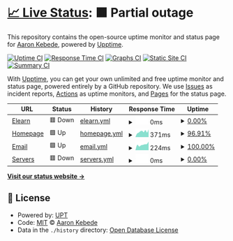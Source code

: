 # [📈 Live Status](https://sys.stjohn.edu.et): <!--live status--> **🟧 Partial outage**

This repository contains the open-source uptime monitor and status page for [Aaron Kebede](www.kebede.org), powered by [Upptime](https://github.com/upptime/upptime).

[![Uptime CI](https://github.com/aaronkebede/s/workflows/Uptime%20CI/badge.svg)](https://github.com/aaronkebede/s/actions?query=workflow%3A%22Uptime+CI%22)
[![Response Time CI](https://github.com/aaronkebede/s/workflows/Response%20Time%20CI/badge.svg)](https://github.com/aaronkebede/s/actions?query=workflow%3A%22Response+Time+CI%22)
[![Graphs CI](https://github.com/aaronkebede/s/workflows/Graphs%20CI/badge.svg)](https://github.com/aaronkebede/s/actions?query=workflow%3A%22Graphs+CI%22)
[![Static Site CI](https://github.com/aaronkebede/s/workflows/Static%20Site%20CI/badge.svg)](https://github.com/aaronkebede/s/actions?query=workflow%3A%22Static+Site+CI%22)
[![Summary CI](https://github.com/aaronkebede/s/workflows/Summary%20CI/badge.svg)](https://github.com/aaronkebede/s/actions?query=workflow%3A%22Summary+CI%22)

With [Upptime](https://upptime.js.org), you can get your own unlimited and free uptime monitor and status page, powered entirely by a GitHub repository. We use [Issues](https://github.com/aaronkebede/s/issues) as incident reports, [Actions](https://github.com/aaronkebede/s/actions) as uptime monitors, and [Pages](https://sys.stjohn.edu.et) for the status page.

<!--start: status pages-->
<!-- This summary is generated by Upptime (https://github.com/upptime/upptime) -->
<!-- Do not edit this manually, your changes will be overwritten -->
<!-- prettier-ignore -->
| URL | Status | History | Response Time | Uptime |
| --- | ------ | ------- | ------------- | ------ |
| <img alt="" src="https://icons.duckduckgo.com/ip3/learn.stjohn.edu.et.ico" height="13"> [Elearn](https://learn.stjohn.edu.et/app) | 🟥 Down | [elearn.yml](https://github.com/aaronkebede/sj-status/commits/HEAD/history/elearn.yml) | <details><summary><img alt="Response time graph" src="./graphs/elearn/response-time-week.png" height="20"> 0ms</summary><br><a href="https://sys.stjohn.edu.et/history/elearn"><img alt="Response time 1068" src="https://img.shields.io/endpoint?url=https%3A%2F%2Fraw.githubusercontent.com%2Faaronkebede%2Fsj-status%2FHEAD%2Fapi%2Felearn%2Fresponse-time.json"></a><br><a href="https://sys.stjohn.edu.et/history/elearn"><img alt="24-hour response time 0" src="https://img.shields.io/endpoint?url=https%3A%2F%2Fraw.githubusercontent.com%2Faaronkebede%2Fsj-status%2FHEAD%2Fapi%2Felearn%2Fresponse-time-day.json"></a><br><a href="https://sys.stjohn.edu.et/history/elearn"><img alt="7-day response time 0" src="https://img.shields.io/endpoint?url=https%3A%2F%2Fraw.githubusercontent.com%2Faaronkebede%2Fsj-status%2FHEAD%2Fapi%2Felearn%2Fresponse-time-week.json"></a><br><a href="https://sys.stjohn.edu.et/history/elearn"><img alt="30-day response time 0" src="https://img.shields.io/endpoint?url=https%3A%2F%2Fraw.githubusercontent.com%2Faaronkebede%2Fsj-status%2FHEAD%2Fapi%2Felearn%2Fresponse-time-month.json"></a><br><a href="https://sys.stjohn.edu.et/history/elearn"><img alt="1-year response time 0" src="https://img.shields.io/endpoint?url=https%3A%2F%2Fraw.githubusercontent.com%2Faaronkebede%2Fsj-status%2FHEAD%2Fapi%2Felearn%2Fresponse-time-year.json"></a></details> | <details><summary><a href="https://sys.stjohn.edu.et/history/elearn">0.00%</a></summary><a href="https://sys.stjohn.edu.et/history/elearn"><img alt="All-time uptime 15.86%" src="https://img.shields.io/endpoint?url=https%3A%2F%2Fraw.githubusercontent.com%2Faaronkebede%2Fsj-status%2FHEAD%2Fapi%2Felearn%2Fuptime.json"></a><br><a href="https://sys.stjohn.edu.et/history/elearn"><img alt="24-hour uptime 0.00%" src="https://img.shields.io/endpoint?url=https%3A%2F%2Fraw.githubusercontent.com%2Faaronkebede%2Fsj-status%2FHEAD%2Fapi%2Felearn%2Fuptime-day.json"></a><br><a href="https://sys.stjohn.edu.et/history/elearn"><img alt="7-day uptime 0.00%" src="https://img.shields.io/endpoint?url=https%3A%2F%2Fraw.githubusercontent.com%2Faaronkebede%2Fsj-status%2FHEAD%2Fapi%2Felearn%2Fuptime-week.json"></a><br><a href="https://sys.stjohn.edu.et/history/elearn"><img alt="30-day uptime 1.38%" src="https://img.shields.io/endpoint?url=https%3A%2F%2Fraw.githubusercontent.com%2Faaronkebede%2Fsj-status%2FHEAD%2Fapi%2Felearn%2Fuptime-month.json"></a><br><a href="https://sys.stjohn.edu.et/history/elearn"><img alt="1-year uptime 0.00%" src="https://img.shields.io/endpoint?url=https%3A%2F%2Fraw.githubusercontent.com%2Faaronkebede%2Fsj-status%2FHEAD%2Fapi%2Felearn%2Fuptime-year.json"></a></details>
| <img alt="" src="https://icons.duckduckgo.com/ip3/stjohn.edu.et.ico" height="13"> [Homepage](https://stjohn.edu.et) | 🟩 Up | [homepage.yml](https://github.com/aaronkebede/sj-status/commits/HEAD/history/homepage.yml) | <details><summary><img alt="Response time graph" src="./graphs/homepage/response-time-week.png" height="20"> 371ms</summary><br><a href="https://sys.stjohn.edu.et/history/homepage"><img alt="Response time 491" src="https://img.shields.io/endpoint?url=https%3A%2F%2Fraw.githubusercontent.com%2Faaronkebede%2Fsj-status%2FHEAD%2Fapi%2Fhomepage%2Fresponse-time.json"></a><br><a href="https://sys.stjohn.edu.et/history/homepage"><img alt="24-hour response time 507" src="https://img.shields.io/endpoint?url=https%3A%2F%2Fraw.githubusercontent.com%2Faaronkebede%2Fsj-status%2FHEAD%2Fapi%2Fhomepage%2Fresponse-time-day.json"></a><br><a href="https://sys.stjohn.edu.et/history/homepage"><img alt="7-day response time 371" src="https://img.shields.io/endpoint?url=https%3A%2F%2Fraw.githubusercontent.com%2Faaronkebede%2Fsj-status%2FHEAD%2Fapi%2Fhomepage%2Fresponse-time-week.json"></a><br><a href="https://sys.stjohn.edu.et/history/homepage"><img alt="30-day response time 354" src="https://img.shields.io/endpoint?url=https%3A%2F%2Fraw.githubusercontent.com%2Faaronkebede%2Fsj-status%2FHEAD%2Fapi%2Fhomepage%2Fresponse-time-month.json"></a><br><a href="https://sys.stjohn.edu.et/history/homepage"><img alt="1-year response time 495" src="https://img.shields.io/endpoint?url=https%3A%2F%2Fraw.githubusercontent.com%2Faaronkebede%2Fsj-status%2FHEAD%2Fapi%2Fhomepage%2Fresponse-time-year.json"></a></details> | <details><summary><a href="https://sys.stjohn.edu.et/history/homepage">96.91%</a></summary><a href="https://sys.stjohn.edu.et/history/homepage"><img alt="All-time uptime 97.51%" src="https://img.shields.io/endpoint?url=https%3A%2F%2Fraw.githubusercontent.com%2Faaronkebede%2Fsj-status%2FHEAD%2Fapi%2Fhomepage%2Fuptime.json"></a><br><a href="https://sys.stjohn.edu.et/history/homepage"><img alt="24-hour uptime 100.00%" src="https://img.shields.io/endpoint?url=https%3A%2F%2Fraw.githubusercontent.com%2Faaronkebede%2Fsj-status%2FHEAD%2Fapi%2Fhomepage%2Fuptime-day.json"></a><br><a href="https://sys.stjohn.edu.et/history/homepage"><img alt="7-day uptime 96.91%" src="https://img.shields.io/endpoint?url=https%3A%2F%2Fraw.githubusercontent.com%2Faaronkebede%2Fsj-status%2FHEAD%2Fapi%2Fhomepage%2Fuptime-week.json"></a><br><a href="https://sys.stjohn.edu.et/history/homepage"><img alt="30-day uptime 99.29%" src="https://img.shields.io/endpoint?url=https%3A%2F%2Fraw.githubusercontent.com%2Faaronkebede%2Fsj-status%2FHEAD%2Fapi%2Fhomepage%2Fuptime-month.json"></a><br><a href="https://sys.stjohn.edu.et/history/homepage"><img alt="1-year uptime 97.07%" src="https://img.shields.io/endpoint?url=https%3A%2F%2Fraw.githubusercontent.com%2Faaronkebede%2Fsj-status%2FHEAD%2Fapi%2Fhomepage%2Fuptime-year.json"></a></details>
| <img alt="" src="https://icons.duckduckgo.com/ip3/mail.google.com.ico" height="13"> [Email](https://mail.google.com/a/stjohn.edu.et) | 🟩 Up | [email.yml](https://github.com/aaronkebede/sj-status/commits/HEAD/history/email.yml) | <details><summary><img alt="Response time graph" src="./graphs/email/response-time-week.png" height="20"> 224ms</summary><br><a href="https://sys.stjohn.edu.et/history/email"><img alt="Response time 231" src="https://img.shields.io/endpoint?url=https%3A%2F%2Fraw.githubusercontent.com%2Faaronkebede%2Fsj-status%2FHEAD%2Fapi%2Femail%2Fresponse-time.json"></a><br><a href="https://sys.stjohn.edu.et/history/email"><img alt="24-hour response time 338" src="https://img.shields.io/endpoint?url=https%3A%2F%2Fraw.githubusercontent.com%2Faaronkebede%2Fsj-status%2FHEAD%2Fapi%2Femail%2Fresponse-time-day.json"></a><br><a href="https://sys.stjohn.edu.et/history/email"><img alt="7-day response time 224" src="https://img.shields.io/endpoint?url=https%3A%2F%2Fraw.githubusercontent.com%2Faaronkebede%2Fsj-status%2FHEAD%2Fapi%2Femail%2Fresponse-time-week.json"></a><br><a href="https://sys.stjohn.edu.et/history/email"><img alt="30-day response time 189" src="https://img.shields.io/endpoint?url=https%3A%2F%2Fraw.githubusercontent.com%2Faaronkebede%2Fsj-status%2FHEAD%2Fapi%2Femail%2Fresponse-time-month.json"></a><br><a href="https://sys.stjohn.edu.et/history/email"><img alt="1-year response time 254" src="https://img.shields.io/endpoint?url=https%3A%2F%2Fraw.githubusercontent.com%2Faaronkebede%2Fsj-status%2FHEAD%2Fapi%2Femail%2Fresponse-time-year.json"></a></details> | <details><summary><a href="https://sys.stjohn.edu.et/history/email">100.00%</a></summary><a href="https://sys.stjohn.edu.et/history/email"><img alt="All-time uptime 99.99%" src="https://img.shields.io/endpoint?url=https%3A%2F%2Fraw.githubusercontent.com%2Faaronkebede%2Fsj-status%2FHEAD%2Fapi%2Femail%2Fuptime.json"></a><br><a href="https://sys.stjohn.edu.et/history/email"><img alt="24-hour uptime 100.00%" src="https://img.shields.io/endpoint?url=https%3A%2F%2Fraw.githubusercontent.com%2Faaronkebede%2Fsj-status%2FHEAD%2Fapi%2Femail%2Fuptime-day.json"></a><br><a href="https://sys.stjohn.edu.et/history/email"><img alt="7-day uptime 100.00%" src="https://img.shields.io/endpoint?url=https%3A%2F%2Fraw.githubusercontent.com%2Faaronkebede%2Fsj-status%2FHEAD%2Fapi%2Femail%2Fuptime-week.json"></a><br><a href="https://sys.stjohn.edu.et/history/email"><img alt="30-day uptime 100.00%" src="https://img.shields.io/endpoint?url=https%3A%2F%2Fraw.githubusercontent.com%2Faaronkebede%2Fsj-status%2FHEAD%2Fapi%2Femail%2Fuptime-month.json"></a><br><a href="https://sys.stjohn.edu.et/history/email"><img alt="1-year uptime 99.99%" src="https://img.shields.io/endpoint?url=https%3A%2F%2Fraw.githubusercontent.com%2Faaronkebede%2Fsj-status%2FHEAD%2Fapi%2Femail%2Fuptime-year.json"></a></details>
| <img alt="" src="https://icons.duckduckgo.com/ip3/137.184.201.194.ico" height="13"> [Servers](http://137.184.201.194/ping.html) | 🟥 Down | [servers.yml](https://github.com/aaronkebede/sj-status/commits/HEAD/history/servers.yml) | <details><summary><img alt="Response time graph" src="./graphs/servers/response-time-week.png" height="20"> 0ms</summary><br><a href="https://sys.stjohn.edu.et/history/servers"><img alt="Response time 143" src="https://img.shields.io/endpoint?url=https%3A%2F%2Fraw.githubusercontent.com%2Faaronkebede%2Fsj-status%2FHEAD%2Fapi%2Fservers%2Fresponse-time.json"></a><br><a href="https://sys.stjohn.edu.et/history/servers"><img alt="24-hour response time 0" src="https://img.shields.io/endpoint?url=https%3A%2F%2Fraw.githubusercontent.com%2Faaronkebede%2Fsj-status%2FHEAD%2Fapi%2Fservers%2Fresponse-time-day.json"></a><br><a href="https://sys.stjohn.edu.et/history/servers"><img alt="7-day response time 0" src="https://img.shields.io/endpoint?url=https%3A%2F%2Fraw.githubusercontent.com%2Faaronkebede%2Fsj-status%2FHEAD%2Fapi%2Fservers%2Fresponse-time-week.json"></a><br><a href="https://sys.stjohn.edu.et/history/servers"><img alt="30-day response time 0" src="https://img.shields.io/endpoint?url=https%3A%2F%2Fraw.githubusercontent.com%2Faaronkebede%2Fsj-status%2FHEAD%2Fapi%2Fservers%2Fresponse-time-month.json"></a><br><a href="https://sys.stjohn.edu.et/history/servers"><img alt="1-year response time 60" src="https://img.shields.io/endpoint?url=https%3A%2F%2Fraw.githubusercontent.com%2Faaronkebede%2Fsj-status%2FHEAD%2Fapi%2Fservers%2Fresponse-time-year.json"></a></details> | <details><summary><a href="https://sys.stjohn.edu.et/history/servers">0.00%</a></summary><a href="https://sys.stjohn.edu.et/history/servers"><img alt="All-time uptime 17.68%" src="https://img.shields.io/endpoint?url=https%3A%2F%2Fraw.githubusercontent.com%2Faaronkebede%2Fsj-status%2FHEAD%2Fapi%2Fservers%2Fuptime.json"></a><br><a href="https://sys.stjohn.edu.et/history/servers"><img alt="24-hour uptime 0.00%" src="https://img.shields.io/endpoint?url=https%3A%2F%2Fraw.githubusercontent.com%2Faaronkebede%2Fsj-status%2FHEAD%2Fapi%2Fservers%2Fuptime-day.json"></a><br><a href="https://sys.stjohn.edu.et/history/servers"><img alt="7-day uptime 0.00%" src="https://img.shields.io/endpoint?url=https%3A%2F%2Fraw.githubusercontent.com%2Faaronkebede%2Fsj-status%2FHEAD%2Fapi%2Fservers%2Fuptime-week.json"></a><br><a href="https://sys.stjohn.edu.et/history/servers"><img alt="30-day uptime 1.38%" src="https://img.shields.io/endpoint?url=https%3A%2F%2Fraw.githubusercontent.com%2Faaronkebede%2Fsj-status%2FHEAD%2Fapi%2Fservers%2Fuptime-month.json"></a><br><a href="https://sys.stjohn.edu.et/history/servers"><img alt="1-year uptime 1.66%" src="https://img.shields.io/endpoint?url=https%3A%2F%2Fraw.githubusercontent.com%2Faaronkebede%2Fsj-status%2FHEAD%2Fapi%2Fservers%2Fuptime-year.json"></a></details>

<!--end: status pages-->

[**Visit our status website →**](https://sys.stjohn.edu.et)

## 📄 License

- Powered by: [UPT](https://github.com/aaronkebede/sj-status)
- Code: [MIT](./LICENSE) © [Aaron Kebede](www.kebede.org)
- Data in the `./history` directory: [Open Database License](https://opendatacommons.org/licenses/odbl/1-0/)
